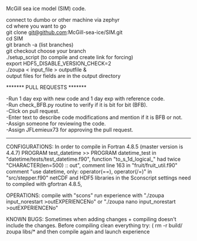 

McGill sea ice model (SIM) code.

connect to dumbo or other machine via zephyr<br/>
cd where you want to go<br/>
git clone git@github.com:McGill-sea-ice/SIM.git<br/>
cd SIM<br/>
git branch -a (list branches)<br/>
git checkout choose your branch<br/>
./setup_script (to compile and create link for forcing)<br/>
export HDF5_DISABLE_VERSION_CHECK=2<br/>
./zoupa < input_file > outputfile &<br/>
output files for fields are in the output directory<br/>


******* PULL REQUESTS *******<br/>

-Run 1 day exp with new code and 1 day exp with reference code.<br/>
-Run check_BFB.py routine to verify if it is bit for bit (BFB).<br/>
-Click on pull request.<br/>
-Enter text to describe code modifications and mention if it is BFB or not.<br/>
-Assign someone for reviewing the code.<br/>
-Assign JFLemieux73 for approving the pull request.<br/>

**********************************************************************************************
CONFIGURATIONS: In order to compile in Fortran 4.8.5 (master version is 4.4.7) PROGRAM test_datetime >> PROGRAM  datetime_test in "datetime/tests/test_datetime.f90", function "to_s_1d_logical_" had twice "CHARACTER(len=500) :: out", comment line 163 in "fruit/fruit_util.f90" comment "use datetime, only: operator(==), operator(/=)" in "src/stepper.f90" netCDF and HDF5 libraries in the Sconscript settings need to compiled with gfortran 4.8.5,

OPERATIONS: compile with "scons" run experience with "./zoupa input_norestart >outEXPERIENCENo" or "./zoupa nano input_norestart >outEXPERIENCENo"

KNOWN BUGS: Sometimes when adding changes + compiling doesn't include the changes. Before compiling clean everything try: ( rm -r build/ zoupa libs/* and then compile again and launch experience
